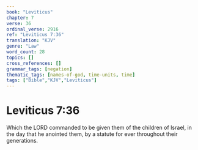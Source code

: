 ```yaml
---
book: "Leviticus"
chapter: 7
verse: 36
ordinal_verse: 2916
ref: "Leviticus 7:36"
translation: "KJV"
genre: "Law"
word_count: 28
topics: []
cross_references: []
grammar_tags: [negation]
thematic_tags: [names-of-god, time-units, time]
tags: ["Bible","KJV","Leviticus"]
---
```


# Leviticus 7:36

Which the LORD commanded to be given them of the children of Israel, in the day that he anointed them, by a statute for ever throughout their generations.
